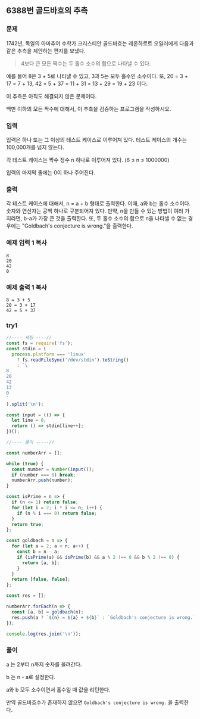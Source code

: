 ## 6388번 골드바흐의 추측

### 문제

1742년, 독일의 아마추어 수학가 크리스티안 골드바흐는 레온하르트 오일러에게 다음과 같은 추측을 제안하는 편지를 보냈다.

> 4보다 큰 모든 짝수는 두 홀수 소수의 합으로 나타낼 수 있다.

예를 들어 8은 3 + 5로 나타낼 수 있고, 3과 5는 모두 홀수인 소수이다. 또, 20 = 3 + 17 = 7 + 13, 42 = 5 + 37 = 11 + 31 = 13 + 29 = 19 + 23 이다.

이 추측은 아직도 해결되지 않은 문제이다.

백만 이하의 모든 짝수에 대해서, 이 추측을 검증하는 프로그램을 작성하시오.

### 입력

입력은 하나 또는 그 이상의 테스트 케이스로 이루어져 있다. 테스트 케이스의 개수는 100,000개를 넘지 않는다.

각 테스트 케이스는 짝수 정수 n 하나로 이루어져 있다. (6 ≤ n ≤ 1000000)

입력의 마지막 줄에는 0이 하나 주어진다.

### 출력

각 테스트 케이스에 대해서, n = a + b 형태로 출력한다. 이때, a와 b는 홀수 소수이다. 숫자와 연산자는 공백 하나로 구분되어져 있다. 만약, n을 만들 수 있는 방법이 여러 가지라면, b-a가 가장 큰 것을 출력한다. 또, 두 홀수 소수의 합으로 n을 나타낼 수 없는 경우에는 "Goldbach's conjecture is wrong."을 출력한다.

### 예제 입력 1 복사

```
8
20
42
0
```

### 예제 출력 1 복사

```
8 = 3 + 5
20 = 3 + 17
42 = 5 + 37
```



### try1

```js
//---- 세팅 ----//
const fs = require('fs');
const stdin = (
  process.platform === 'linux'
    ? fs.readFileSync('/dev/stdin').toString()
    : `\
8
20
42
13
0
`
).split('\n');

const input = (() => {
  let line = 0;
  return () => stdin[line++];
})();

//---- 풀이 -----//

const numberArr = [];

while (true) {
  const number = Number(input());
  if (number === 0) break;
  numberArr.push(number);
}

const isPrime = n => {
  if (n <= 1) return false;
  for (let i = 2; i * i <= n; i++) {
    if (n % i === 0) return false;
  }
  return true;
};

const goldbach = n => {
  for (let a = 2; a < n; a++) {
    const b = n - a;
    if (isPrime(a) && isPrime(b) && a % 2 !== 0 && b % 2 !== 0) {
      return [a, b];
    }
  }
  return [false, false];
};

const res = [];

numberArr.forEach(n => {
  const [a, b] = goldbach(n);
  res.push(a ? `${n} = ${a} + ${b}` : `Goldbach's conjecture is wrong.`);
});

console.log(res.join('\n'));

```



### 풀이

a 는 2부터 n까지 숫자를 올려간다.

b 는 n - a로 설정한다.

a와 b 모두 소수이면서 홀수일 때 값을 리턴한다. 

만약 골드바흐수가 존재하지 않으면 `Goldbach's conjecture is wrong.` 을 출력한다.